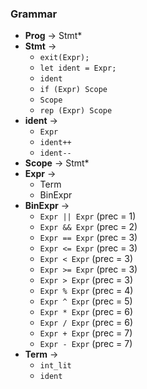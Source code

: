 ### Grammar

- **Prog** → Stmt\*
- **Stmt** →
  - `exit(Expr);`
  - `let ident = Expr;`
  - `ident`
  - `if (Expr) Scope`
  - `Scope`
  - `rep (Expr) Scope`
- **ident** →
  - `Expr`
  - `ident++`
  - `ident--`
- **Scope** → Stmt\*
- **Expr** →
  - Term
  - BinExpr
- **BinExpr** →
  - `Expr || Expr` (prec = 1)
  - `Expr && Expr` (prec = 2)
  - `Expr == Expr` (prec = 3)
  - `Expr <= Expr` (prec = 3)
  - `Expr < Expr` (prec = 3)
  - `Expr >= Expr` (prec = 3)
  - `Expr > Expr` (prec = 3)
  - `Expr % Expr` (prec = 4)
  - `Expr ^ Expr` (prec = 5)
  - `Expr * Expr` (prec = 6)
  - `Expr / Expr` (prec = 6)
  - `Expr + Expr` (prec = 7)
  - `Expr - Expr` (prec = 7)
- **Term** →
  - `int_lit`
  - `ident`
